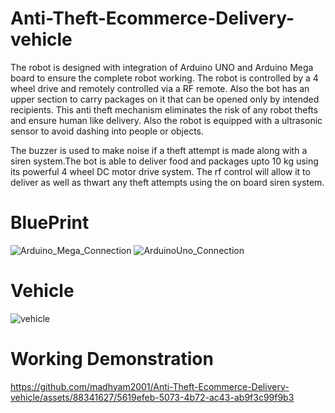 # Anti-Theft-Ecommerce-Delivery-vehicle
The robot is designed with integration of Arduino UNO and Arduino Mega board to ensure the complete robot working. The robot is controlled by a 4 wheel drive and remotely controlled via a RF remote. Also the bot has an upper section to carry packages on it that can be opened only by intended recipients. This anti theft mechanism eliminates the risk of any robot thefts and ensure human like delivery. Also the robot is equipped with a ultrasonic sensor to avoid dashing into people or objects.

The buzzer is used to make noise if a theft attempt is made along with a siren system.The bot is able to deliver food and packages upto 10 kg using its powerful 4 wheel DC motor drive system. The rf control will allow it to deliver as well as thwart any theft attempts using the on board siren system.

# BluePrint
![Arduino_Mega_Connection](https://github.com/madhyam2001/Anti-Theft-Ecommerce-Delivery-vehicle/assets/88341627/69461a90-2e6d-42c5-936c-79e207e96000)
![ArduinoUno_Connection](https://github.com/madhyam2001/Anti-Theft-Ecommerce-Delivery-vehicle/assets/88341627/54ee693e-32c4-4d2a-bf65-d75edf9bf871)

# Vehicle
![vehicle](https://github.com/madhyam2001/Anti-Theft-Ecommerce-Delivery-vehicle/assets/88341627/945596f4-71ce-424b-9835-6e35014db8d7)


# Working Demonstration


https://github.com/madhyam2001/Anti-Theft-Ecommerce-Delivery-vehicle/assets/88341627/5619efeb-5073-4b72-ac43-ab9f3c99f9b3


